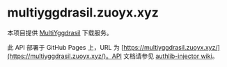 # multiyggdrasil.zuoyx.xyz
本项目提供 [MultiYggdrasil](https://github.com/YuxuanZuo/MultiYggdrasil) 下载服务。

此 API 部署于 GitHub Pages 上，URL 为 [https://multiyggdrasil.zuoyx.xyz/](https://multiyggdrasil.zuoyx.xyz/)。API 文档请参见 [authlib-injector wiki](https://github.com/yushijinhun/authlib-injector/wiki/%E8%8E%B7%E5%8F%96-authlib-injector)。

